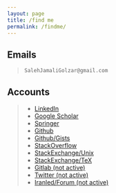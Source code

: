 ```yaml
---
layout: page
title: /find me
permalink: /findme/
---
```


## Emails
> `SalehJamaliGolzar@gmail.com`

## Accounts
>* [LinkedIn](https://www.linkedin.com/in/saleh-jamali-929b8b51/)
>* [Google Scholar](https://scholar.google.com/citations?user=cYpKeoIAAAAJ&hl=en&authuser=1)
>* [Springer](https://link.springer.com/search?dc.creator=Saleh%20Jamali%20Golzar)
>* [Github](https://github.com/salehjg)
>* [Github/Gists](https://gist.github.com/salehjg)
>* [StackOverflow](https://stackoverflow.com/users/8296604/salehjg)
>* [StackExchange/Unix](https://unix.stackexchange.com/users/245581/salehjg)
>* [StackExchange/TeX](https://tex.stackexchange.com/users/219659/salehjg)
>* [Gitlab (not active)](https://gitlab.com/salehjg)
>* [Twitter (not active)](https://twitter.com/salehjg1994)
>* [Iranled/Forum (not active)](https://www.iranled.com/forum/user-33654.html)
